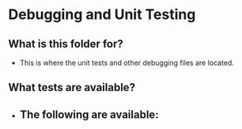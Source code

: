 # Debugging and Unit Testing
## What is this folder for?
- This is where the unit tests and other debugging files are located.
## What tests are available?
- The following are available:
  - 
